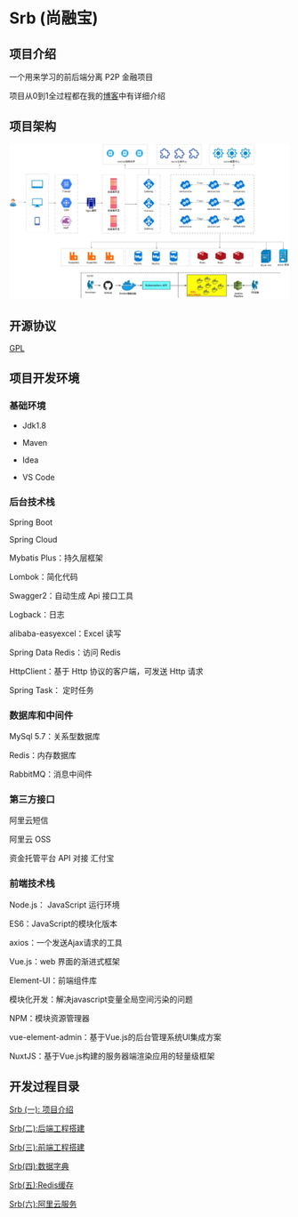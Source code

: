 # Srb (尚融宝)



## 项目介绍

一个用来学习的前后端分离 P2P 金融项目

项目从0到1全过程都在我的[博客](https://frankeleyns.github.io/)中有详细介绍



## 项目架构

![项目架构](./doc/img/SrbArc.png)



## 开源协议

[GPL](LICENSE)



## 项目开发环境



### 基础环境
- Jdk1.8

- Maven

- Idea

- VS Code

  


### 后台技术栈
Spring Boot

Spring Cloud

Mybatis Plus：持久层框架

Lombok：简化代码

Swagger2：自动生成 Api 接口工具

Logback：日志

alibaba-easyexcel：Excel 读写

Spring Data Redis：访问 Redis

HttpClient：基于 Http 协议的客户端，可发送 Http 请求

Spring Task： 定时任务




### 数据库和中间件

MySql 5.7：关系型数据库

Redis：内存数据库

RabbitMQ：消息中间件



### 第三方接口

阿里云短信

阿里云 OSS

资金托管平台 API 对接 汇付宝



### 前端技术栈

Node.js： JavaScript 运行环境

ES6：JavaScript的模块化版本

axios：一个发送Ajax请求的工具

Vue.js：web 界面的渐进式框架

Element-UI：前端组件库

模块化开发：解决javascript变量全局空间污染的问题

NPM：模块资源管理器

vue-element-admin：基于Vue.js的后台管理系统UI集成方案

NuxtJS：基于Vue.js构建的服务器端渲染应用的轻量级框架



## 开发过程目录

[Srb (一): 项目介绍](https://frankeleyns.github.io/2022/01/22/Srb-1-%E9%A1%B9%E7%9B%AE%E4%BB%8B%E7%BB%8D/)

[Srb(二):后端工程搭建](https://frankeleyns.github.io/2022/02/03/Srb-2-%E5%90%8E%E7%AB%AF%E5%B7%A5%E7%A8%8B%E6%90%AD%E5%BB%BA/)

[Srb(三):前端工程搭建](https://frankeleyns.github.io/2022/02/07/Srb-3-%E5%89%8D%E7%AB%AF%E5%B7%A5%E7%A8%8B%E6%90%AD%E5%BB%BA/#Srb-%E4%B8%89-%E5%89%8D%E7%AB%AF%E5%B7%A5%E7%A8%8B%E6%90%AD%E5%BB%BA)

[Srb(四):数据字典](https://frankeleyns.github.io/2022/02/08/Srb-4-%E6%95%B0%E6%8D%AE%E5%AD%97%E5%85%B8/#04-%E6%95%B0%E6%8D%AE%E5%AD%97%E5%85%B8%E5%88%97%E8%A1%A8%E5%B1%95%E7%A4%BA)

[Srb(五):Redis缓存](https://frankeleyns.github.io/2022/02/10/Srb-5-Redis%E7%BC%93%E5%AD%98/)

[Srb(六):阿里云服务](https://frankeleyns.github.io/2022/02/11/Srb-6-%E9%98%BF%E9%87%8C%E4%BA%91%E6%9C%8D%E5%8A%A1/)

